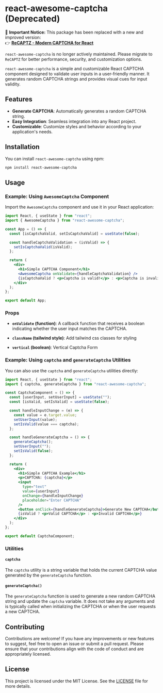 # react-awesome-captcha (Deprecated)

🚨 **Important Notice:** This package has been replaced with a new and improved version:  
👉 **[ReCAPTZ - Modern CAPTCHA for React](https://www.npmjs.com/package/recaptz)**  

`react-awesome-captcha` is no longer actively maintained. Please migrate to `ReCAPTZ` for better performance, security, and customization options.

`react-awesome-captcha` is a simple and customizable React CAPTCHA component designed to validate user inputs in a user-friendly manner. It generates random CAPTCHA strings and provides visual cues for input validity.


## Features

- **Generate CAPTCHA**: Automatically generates a random CAPTCHA string.
- **Easy Integration**: Seamless integration into any React project.
- **Customizable**: Customize styles and behavior according to your application's needs.

## Installation

You can install `react-awesome-captcha` using npm:

```sh
npm install react-awesome-captcha
```

## Usage

### Example: Using `AwesomeCaptcha` Component

Import the `AwesomeCaptcha` component and use it in your React application:

```jsx
import React, { useState } from "react";
import { AwesomeCaptcha } from "react-awesome-captcha";

const App = () => {
  const [isCaptchaValid, setIsCaptchaValid] = useState(false);

  const handleCaptchaValidation = (isValid) => {
    setIsCaptchaValid(isValid);
  };

  return (
    <div>
      <h1>Simple CAPTCHA Component</h1>
      <AwesomeCaptcha onValidate={handleCaptchaValidation} />
      {isCaptchaValid ? <p>Captcha is valid!</p> : <p>Captcha is invalid!</p>}
    </div>
  );
};

export default App;
```

### Props

- **`onValidate` (function)**: A callback function that receives a boolean indicating whether the user input matches the CAPTCHA.

- **`className` (tailwind style)**: Add tailwind css classes for styling

- **`vertical` (boolean)**: Vertical Captcha Form

### Example: Using `captcha` and `generateCaptcha` Utilities

You can also use the `captcha` and `generateCaptcha` utilities directly:

```jsx
import React, { useState } from "react";
import { captcha, generateCaptcha } from "react-awesome-captcha";

const CaptchaComponent = () => {
  const [userInput, setUserInput] = useState("");
  const [isValid, setIsValid] = useState(false);

  const handleInputChange = (e) => {
    const value = e.target.value;
    setUserInput(value);
    setIsValid(value === captcha);
  };

  const handleGenerateCaptcha = () => {
    generateCaptcha();
    setUserInput("");
    setIsValid(false);
  };

  return (
    <div>
      <h1>Simple CAPTCHA Example</h1>
      <p>CAPTCHA: {captcha}</p>
      <input
        type="text"
        value={userInput}
        onChange={handleInputChange}
        placeholder="Enter CAPTCHA"
      />
      <button onClick={handleGenerateCaptcha}>Generate New CAPTCHA</button>
      {isValid ? <p>Valid CAPTCHA</p> : <p>Invalid CAPTCHA</p>}
    </div>
  );
};

export default CaptchaComponent;
```

### Utilities

#### `captcha`

The `captcha` utility is a string variable that holds the current CAPTCHA value generated by the `generateCaptcha` function.

#### `generateCaptcha()`

The `generateCaptcha` function is used to generate a new random CAPTCHA string and update the `captcha` variable. It does not take any arguments and is typically called when initializing the CAPTCHA or when the user requests a new CAPTCHA.

## Contributing

Contributions are welcome! If you have any improvements or new features to suggest, feel free to open an issue or submit a pull request. Please ensure that your contributions align with the code of conduct and are appropriately licensed.

## License

This project is licensed under the MIT License. See the [LICENSE](./LICENSE) file for more details.
